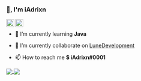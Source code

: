 ### 👋, I'm iAdrixn

<a href="https://twitter.com/iAdrixn">
  <img align="left" alt="iAdrixn" width="21px" src="https://raw.githubusercontent.com/anuraghazra/anuraghazra/master/assets/twitter.svg" />
</a>

<a href="https://discord.gg/lunedev">
  <img align="left" alt="iAdrixn" width="21px" src="https://raw.githubusercontent.com/anuraghazra/anuraghazra/master/assets/discord-round.svg" />
</a>

<br />

- 🌱 I’m currently learning **Java**

- 🔭 I’m currently collaborate on [LuneDevelopment](https://github.com/LuneClub)

- 📫 How to reach me **$ iAdrixn#0001**
  
<a href="https://github.com/lDqnteh">
  <img align="center" src="https://github-readme-stats.vercel.app/api?username=lDqnteh&show_icons=true&count_private=true&bg_color=45,000000,161ba7,00add0&title_color=fff&text_color=fff" />
</a>
<a href="https://github.com/lDqnteh">
  <img align="center" src="https://github-readme-stats.vercel.app/api/top-langs/?username=lDqnteh&layout=compact&bg_color=-45,00add0,161ba7,000000&title_color=fff&text_color=fff" />
</a>

  
<br />
<br />

